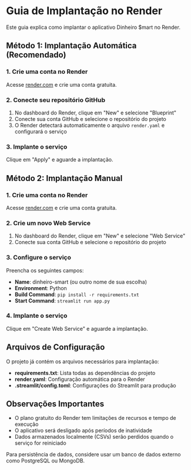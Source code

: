 # Guia de Implantação no Render

Este guia explica como implantar o aplicativo Dinheiro $mart no Render.

## Método 1: Implantação Automática (Recomendado)

### 1. Crie uma conta no Render

Acesse [render.com](https://render.com/) e crie uma conta gratuita.

### 2. Conecte seu repositório GitHub

1. No dashboard do Render, clique em "New" e selecione "Blueprint"
2. Conecte sua conta GitHub e selecione o repositório do projeto
3. O Render detectará automaticamente o arquivo `render.yaml` e configurará o serviço

### 3. Implante o serviço

Clique em "Apply" e aguarde a implantação.

## Método 2: Implantação Manual

### 1. Crie uma conta no Render

Acesse [render.com](https://render.com/) e crie uma conta gratuita.

### 2. Crie um novo Web Service

1. No dashboard do Render, clique em "New" e selecione "Web Service"
2. Conecte sua conta GitHub e selecione o repositório do projeto

### 3. Configure o serviço

Preencha os seguintes campos:
- **Name**: dinheiro-smart (ou outro nome de sua escolha)
- **Environment**: Python
- **Build Command**: `pip install -r requirements.txt`
- **Start Command**: `streamlit run app.py`

### 4. Implante o serviço

Clique em "Create Web Service" e aguarde a implantação.

## Arquivos de Configuração

O projeto já contém os arquivos necessários para implantação:

- **requirements.txt**: Lista todas as dependências do projeto
- **render.yaml**: Configuração automática para o Render
- **.streamlit/config.toml**: Configurações do Streamlit para produção

## Observações Importantes

- O plano gratuito do Render tem limitações de recursos e tempo de execução
- O aplicativo será desligado após períodos de inatividade
- Dados armazenados localmente (CSVs) serão perdidos quando o serviço for reiniciado

Para persistência de dados, considere usar um banco de dados externo como PostgreSQL ou MongoDB.